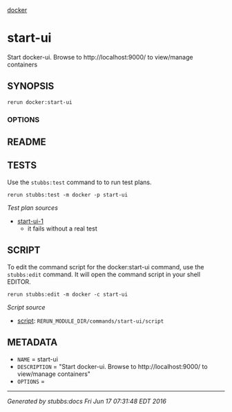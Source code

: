 [docker](../../index.html)
# start-ui 

Start docker-ui. Browse to http://localhost:9000/ to view/manage containers

## SYNOPSIS

    rerun docker:start-ui 

### OPTIONS



## README



## TESTS

Use the `stubbs:test` command to to run test plans.

    rerun stubbs:test -m docker -p start-ui

*Test plan sources*

* [start-ui-1](../../tests/start-ui-1.html)
  * it fails without a real test

## SCRIPT

To edit the command script for the docker:start-ui command, 
use the `stubbs:edit`
command. It will open the command script in your shell EDITOR.

    rerun stubbs:edit -m docker -c start-ui

*Script source*

* [script](script.html): `RERUN_MODULE_DIR/commands/start-ui/script`

## METADATA

* `NAME` = start-ui
* `DESCRIPTION` = "Start docker-ui.  Browse to http://localhost:9000/ to view/manage containers"
* `OPTIONS` = 

----

*Generated by stubbs:docs Fri Jun 17 07:31:48 EDT 2016*

